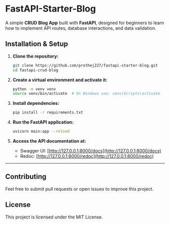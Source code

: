 # FastAPI-Starter-Blog

A simple **CRUD Blog App** built with **FastAPI**, designed for beginners to learn how to implement API routes, database interactions, and data validation.

## **Installation & Setup**

1. **Clone the repository:**

   ```sh
   git clone https://github.com/prothej227/fastapi-starter-blog.git
   cd fastapi-crud-blog
   ```

2. **Create a virtual environment and activate it:**

   ```sh
   python -m venv venv
   source venv/bin/activate  # On Windows use: venv\Scripts\activate
   ```

3. **Install dependencies:**

   ```sh
   pip install -r requirements.txt
   ```

4. **Run the FastAPI application:**

   ```sh
   uvicorn main:app --reload
   ```

5. **Access the API documentation at:**

   - Swagger UI: [http://127.0.0.1:8000/docs](http://127.0.0.1:8000/docs)
   - Redoc: [http://127.0.0.1:8000/redoc](http://127.0.0.1:8000/redoc)

---

## **Contributing**

Feel free to submit pull requests or open issues to improve this project.

## **License**

This project is licensed under the MIT License.
